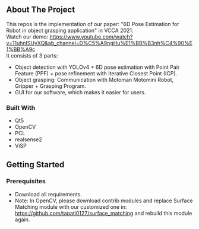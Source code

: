 <!-- ABOUT THE PROJECT -->
## About The Project
This repos is the implementation of our paper: "6D Pose Estimation for Robot in object grasping application" in VCCA 2021.  
Watch our demo: https://www.youtube.com/watch?v=11uhnISUyXQ&ab_channel=D%C5%A9ngHu%E1%BB%B3nh%C4%90%E1%BB%A9c  
It consists of 3 parts:
* Object detection with YOLOv4 + 6D pose estimation with Point Pair Feature (PPF) + pose refinement with Iterative Closest Point (ICP).
* Object grasping: Communication with Motoman Motomini Robot, Gripper + Grasping Program.
* GUI for our software, which makes it easier for users.

### Built With

* Qt5
* OpenCV
* PCL
* realsense2 
* ViSP

<!-- GETTING STARTED -->
## Getting Started


### Prerequisites
* Download all requirements.
* Note: In OpenCV, please download contrib modules and replace Surface Matching module with our customized one in: https://github.com/tapati0127/surface_matching and rebuild this module again.

